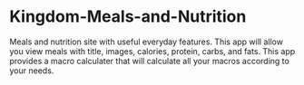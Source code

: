 # Kingdom-Meals-and-Nutrition

Meals and nutrition site with useful everyday features. 
This app will allow you view meals with title, images, calories, protein, carbs, and fats.
This app provides a macro calculater that will calculate all your macros according to your needs.
